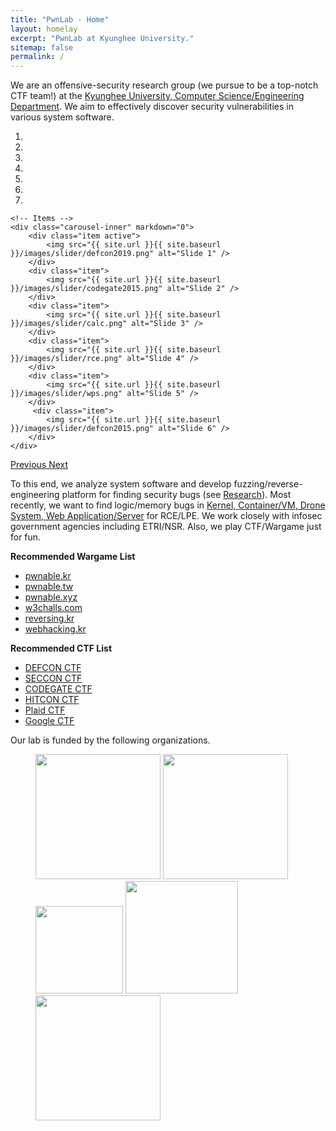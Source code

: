 ```yaml
---
title: "PwnLab - Home"
layout: homelay
excerpt: "PwnLab at Kyunghee University."
sitemap: false
permalink: /
---
```


We are an offensive-security research group (we pursue to be a top-notch CTF team!) at the [Kyunghee University, Computer Science/Engineering Department](http://ce.khu.ac.kr).
We aim to effectively discover security vulnerabilities in various system software.

<div markdown="0" id="carousel" class="carousel slide" data-ride="carousel" data-interval="4000" data-pause="hover" >
    <!-- Menu -->
    <ol class="carousel-indicators">
        <li data-target="#carousel" data-slide-to="0" class="active"></li>
        <li data-target="#carousel" data-slide-to="1"></li>
        <li data-target="#carousel" data-slide-to="2"></li>
        <li data-target="#carousel" data-slide-to="3"></li>
        <li data-target="#carousel" data-slide-to="4"></li>
        <li data-target="#carousel" data-slide-to="5"></li>
        <li data-target="#carousel" data-slide-to="6"></li>
    </ol>

    <!-- Items -->
    <div class="carousel-inner" markdown="0">
        <div class="item active">
            <img src="{{ site.url }}{{ site.baseurl }}/images/slider/defcon2019.png" alt="Slide 1" />
        </div>
        <div class="item">
            <img src="{{ site.url }}{{ site.baseurl }}/images/slider/codegate2015.png" alt="Slide 2" />
        </div>
        <div class="item">
            <img src="{{ site.url }}{{ site.baseurl }}/images/slider/calc.png" alt="Slide 3" />
        </div>
        <div class="item">
            <img src="{{ site.url }}{{ site.baseurl }}/images/slider/rce.png" alt="Slide 4" />
        </div>
        <div class="item">
            <img src="{{ site.url }}{{ site.baseurl }}/images/slider/wps.png" alt="Slide 5" />
        </div>       
         <div class="item">
            <img src="{{ site.url }}{{ site.baseurl }}/images/slider/defcon2015.png" alt="Slide 6" />
        </div>
    </div>
  <a class="left carousel-control" href="#carousel" role="button" data-slide="prev">
    <span class="glyphicon glyphicon-chevron-left" aria-hidden="true"></span>
    <span class="sr-only">Previous</span>
  </a>
  <a class="right carousel-control" href="#carousel" role="button" data-slide="next">
    <span class="glyphicon glyphicon-chevron-right" aria-hidden="true"></span>
    <span class="sr-only">Next</span>
  </a>
</div>

To this end, we analyze system software and develop fuzzing/reverse-engineering platform for finding security bugs (see [Research](research)).
Most recently, we want to find logic/memory bugs in <u>Kernel, Container/VM, Drone System, Web Application/Server</u> for RCE/LPE.
We work closely with infosec government agencies including ETRI/NSR. Also, we play CTF/Wargame just for fun.

**Recommended Wargame List**
 - [pwnable.kr](https://pwnable.kr)
 - [pwnable.tw](https://pwnable.tw)
 - [pwnable.xyz](https://pwnable.xyz)
 - [w3challs.com](https://w3challs.com/)
 - [reversing.kr](http://reversing.kr)
 - [webhacking.kr](https://webhacking.kr)

**Recommended CTF List**
 - [DEFCON CTF](https://oooverflow.io/dc-ctf-2020-finals)
 - [SECCON CTF](https://ctf.seccon.jp)
 - [CODEGATE CTF](http://codegate.org/en)
 - [HITCON CTF](https://ctf2021.hitcon.org)
 - [Plaid CTF](https://plaidctf.com)
 - [Google CTF](https://capturetheflag.withgoogle.com)

Our lab is funded by the following organizations.
<figure class="fourth">
  <img src="{{ site.url }}{{ site.baseurl }}/images/logopic/etri.png" style="width:200px">
  <img src="{{ site.url }}{{ site.baseurl }}/images/logopic/nsr.png" style="width:200px">
  <img src="{{ site.url }}{{ site.baseurl }}/images/logopic/defense.png" style="width:140px">
  <img src="{{ site.url }}{{ site.baseurl }}/images/logopic/krit.png" style="width:180px">
  <img src="{{ site.url }}{{ site.baseurl }}/images/logopic/nrf.png" style="width:200px">
</figure>


